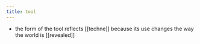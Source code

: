 ```yaml
---
title: tool
---
```


- the form of the tool reflects [[techne]] because its use changes the way the world is [[revealed]]

